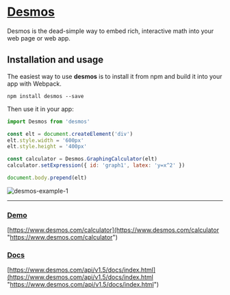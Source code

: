 # [Desmos](https://www.desmos.com/api/v1.5/docs/index.html "Desmos")
Desmos is the dead-simple way to embed rich, interactive math into your web page or web app.
## Installation and usage
The easiest way to use **desmos** is to install it from npm and build it into your app with Webpack.

`npm install desmos --save`

Then use it in your app:
```javascript
import Desmos from 'desmos'

const elt = document.createElement('div')
elt.style.width = '600px'
elt.style.height = '400px'

const calculator = Desmos.GraphingCalculator(elt)
calculator.setExpression({ id: 'graph1', latex: 'y=x^2' })

document.body.prepend(elt)
```

![desmos-example-1](https://user-images.githubusercontent.com/36731196/76689557-6ec45980-6650-11ea-8fff-55dbf71a04c7.png)

------------


### [Demo](https://www.desmos.com/calculator "Demo")
[https://www.desmos.com/calculator](https://www.desmos.com/calculator "https://www.desmos.com/calculator")
### [Docs](https://www.desmos.com/api/v1.5/docs/index.html "Docs")
[https://www.desmos.com/api/v1.5/docs/index.html](https://www.desmos.com/api/v1.5/docs/index.html "https://www.desmos.com/api/v1.5/docs/index.html")

